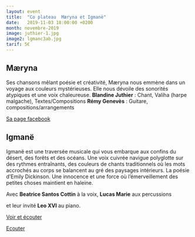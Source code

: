 ```yaml
---
layout: event
title:  "Co plateau  Mæryna et Igmanë"
date:   2019-11-03 18:00:00 +0200
month: novembre-2019
image: juthier-1.jpg
image2: lgmanc3ab.jpg
tarif: 5€
---
```


## Mæryna
Ses chansons mêlant poésie et créativité, Mæryna nous emmène dans un voyage aux couleurs mystérieuses. Elle nous dévoile des sonorités atypiques et une voix chaleureuse. 
**Blandine Juthier** : Chant, Valiha (harpe malgache), Textes/Compositions 
**Rémy Genevès** : Guitare, compositions/arrangements

[Sa page facebook](https://www.facebook.com/blanmarina/)


## Igmanë 
Igmanë est une traversée musicale qui vous embarque aux confins du désert, des forêts et des océans. Une voix cuivrée navigue polyglotte sur des rythmes entraînants, des couleurs de chants traditionnels où les mots accrochés au corps se balancent au gré des paysages intérieurs. La poésie d’Emily Dickinson. Une innocence et une force où l’émerveillement des petites choses maintient en haleine.

Avec **Beatrice Santos Cottin** à la voix, **Lucas Marie** aux percussions

et leur invité **Leo XVI** au piano.

[Voir et écouter](https://vimeo.com/269654708)

[Ecouter](https://soundcloud.com/user-995819352/johnny)
